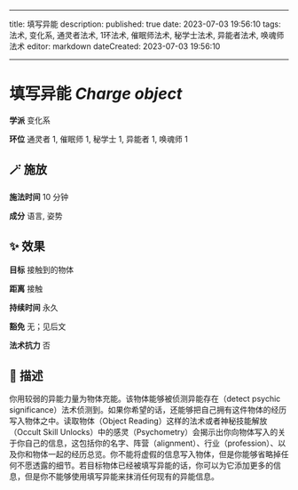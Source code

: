 
---
title: 填写异能
description: 
published: true
date: 2023-07-03 19:56:10
tags: 法术, 变化系, 通灵者法术, 1环法术, 催眠师法术, 秘学士法术, 异能者法术, 唤魂师法术
editor: markdown
dateCreated: 2023-07-03 19:56:10

---

# **填写异能** *Charge object*

**学派** 变化系 

**环位** 通灵者 1, 催眠师 1, 秘学士 1, 异能者 1, 唤魂师 1

## 🪄 施放

**施法时间** 10 分钟

**成分** 语言, 姿势

## ✨ 效果 

**目标** 接触到的物体 

**距离** 接触  

**持续时间** 永久 

**豁免** 无；见后文

**法术抗力** 否

## 📖 描述

你用较弱的异能力量为物体充能。该物体能够被侦测异能存在（detect psychic significance）法术侦测到。如果你希望的话，还能够把自己拥有这件物体的经历写入物体之中。读取物体（Object Reading）这样的法术或者神秘技能解放（Occult Skill Unlocks）中的感灵（Psychometry）会揭示出你向物体写入的关于你自己的信息，这包括你的名字、阵营（alignment）、行业（profession）、以及你和物体一起的经历总览。你不能将虚假的信息写入物体，但是你能够省略掉任何不愿透露的细节。若目标物体已经被填写异能的话，你可以为它添加更多的信息，但是你不能够使用填写异能来抹消任何现有的异能信息。
    